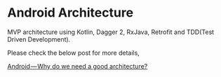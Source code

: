 # Android Architecture
MVP architecture using Kotlin, Dagger 2, RxJava, Retrofit and TDD(Test Driven Development).

Please check the below post for more details,

[Android — Why do we need a good architecture?][TUTURL]







[TUTURL]: https://medium.com/@shanmugasanthosh/android-why-do-we-need-a-good-architecture-18bdab042d78
